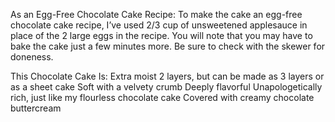 As an Egg-Free Chocolate Cake Recipe:
To make the cake an egg-free chocolate cake recipe, I’ve used 2/3 cup of unsweetened applesauce in place of the 2 large eggs in the recipe. You will note that you may have to bake the cake just a few minutes more. Be sure to check with the skewer for doneness.

This Chocolate Cake Is:
Extra moist
2 layers, but can be made as 3 layers or as a sheet cake
Soft with a velvety crumb
Deeply flavorful
Unapologetically rich, just like my flourless chocolate cake
Covered with creamy chocolate buttercream